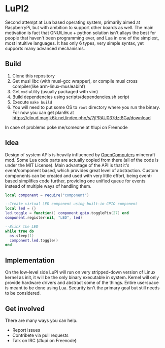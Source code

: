 # LuPI2
Second attempt at Lua based operating system, primarily aimed at RaspberryPi, but with ambition to support other boards as well. The main motivation is 
fact that GNU/Linux + python solution isn't allays the best for people that haven't been programming ever, and Lua in one of the simplest, most 
intuitive languages. It has only 6 types, very simple syntax, yet supports many advanced mechanisms.

Build
-----
1. Clone this repository
2. Get musl libc (with musl-gcc wrapper), or compile musl cross compiler(like arm-linux-musleabihf)
3. Get `xxd` utility (usually packaged with vim)
4. Build dependencies using scripts/dependencies.sh script
5. Execute `make build`
6. You will need to put some OS to `root` directory where you run the binary. For now you can get plan9k at https://cloud.magik6k.net/index.php/s/7jPRAU037dzt8Ga/download

In case of problems poke me/someone at #lupi on Freenode

Idea
-----
Design of system APIs is heavily influenced by [OpenComputers](https://github.com/MightyPirates/OpenComputers) minecraft mod. Some Lua code parts are 
actually copied from there (all of the code is under the MIT License). Main advantage of the API is that it's event/component based, which provides great 
level of abstraction. Custom components can be created and used with very little effort, being event-based simplifies code further, providing one unified 
queue for events instead of multiple ways of handling them.
```lua
local component = require("component")

--Create virtual LED component using built-in GPIO component
local led = {}
led.toggle = function() component.gpio.togglePin(27) end
component.register(nil, "LED", led)

--Blink the LED
while true do
  os.sleep(1)
  component.led.toggle()
end
```

Implementation
-----
On the low-level side LuPI will run on very stripped-down version of Linux kernel as init, it will be the only binary executable in system. Kernel will 
only provide hardware drivers and abstract some of the things. Entire userspace is meant to be done using Lua. Security isn't the primary goal but still 
needs to be considered.

Get involved
-----
There are many ways you can help.
* Report issues
* Contribete via pull requests
* Talk on IRC (#lupi on Freenode)
